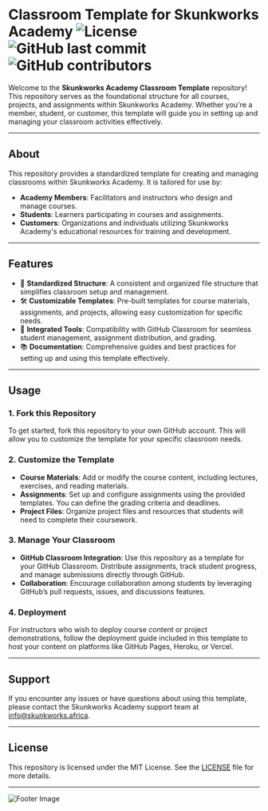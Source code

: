 # **Classroom Template for Skunkworks Academy** ![License](https://img.shields.io/github/license/Skunkworks-Academy/Classroom-Template) ![GitHub last commit](https://img.shields.io/github/last-commit/Skunkworks-Academy/Classroom-Template) ![GitHub contributors](https://img.shields.io/github/contributors/Skunkworks-Academy/Classroom-Template)

Welcome to the **Skunkworks Academy Classroom Template** repository! This repository serves as the foundational structure for all courses, projects, and assignments within Skunkworks Academy. Whether you're a member, student, or customer, this template will guide you in setting up and managing your classroom activities effectively.

---

## **About**

This repository provides a standardized template for creating and managing classrooms within Skunkworks Academy. It is tailored for use by:

- **Academy Members**: Facilitators and instructors who design and manage courses.
- **Students**: Learners participating in courses and assignments.
- **Customers**: Organizations and individuals utilizing Skunkworks Academy's educational resources for training and development.

---

## **Features**

- 🎯 **Standardized Structure**: A consistent and organized file structure that simplifies classroom setup and management.
- 🛠️ **Customizable Templates**: Pre-built templates for course materials, assignments, and projects, allowing easy customization for specific needs.
- 🔧 **Integrated Tools**: Compatibility with GitHub Classroom for seamless student management, assignment distribution, and grading.
- 📚 **Documentation**: Comprehensive guides and best practices for setting up and using this template effectively.

---

## **Usage**

### **1. Fork this Repository**

To get started, fork this repository to your own GitHub account. This will allow you to customize the template for your specific classroom needs.

### **2. Customize the Template**

- **Course Materials**: Add or modify the course content, including lectures, exercises, and reading materials.
- **Assignments**: Set up and configure assignments using the provided templates. You can define the grading criteria and deadlines.
- **Project Files**: Organize project files and resources that students will need to complete their coursework.

### **3. Manage Your Classroom**

- **GitHub Classroom Integration**: Use this repository as a template for your GitHub Classroom. Distribute assignments, track student progress, and manage submissions directly through GitHub.
- **Collaboration**: Encourage collaboration among students by leveraging GitHub’s pull requests, issues, and discussions features.

### **4. Deployment**

For instructors who wish to deploy course content or project demonstrations, follow the deployment guide included in this template to host your content on platforms like GitHub Pages, Heroku, or Vercel.

---

## **Support**

If you encounter any issues or have questions about using this template, please contact the Skunkworks Academy support team at [info@skunkworks.africa](mailto:info@skunkworks.africa).

---

## **License**

This repository is licensed under the MIT License. See the [LICENSE](LICENSE) file for more details.

---

![Footer Image](https://img.shields.io/badge/Skunkworks-Academy-blueviolet)
